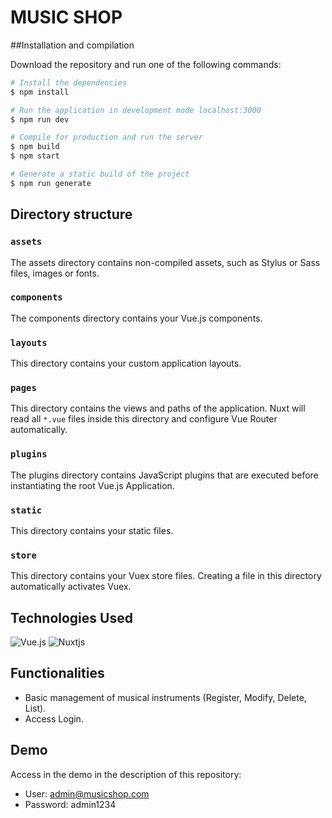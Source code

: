 # MUSIC SHOP


##Installation and compilation

 Download the repository and run one of the following commands:

``` bash
# Install the dependencies
$ npm install

# Run the application in development mode localhost:3000
$ npm run dev

# Compile for production and run the server
$ npm build
$ npm start

# Generate a static build of the project
$ npm run generate
```


## Directory structure

### `assets`

The assets directory contains non-compiled assets, such as Stylus or Sass files, images or fonts.

### `components`

The components directory contains your Vue.js components.

### `layouts`

This directory contains your custom application layouts.

### `pages`

This directory contains the views and paths of the application. Nuxt will read all `*.vue` files inside this directory and configure Vue Router automatically.

### `plugins`

The plugins directory contains JavaScript plugins that are executed before instantiating the root Vue.js Application.

### `static`

This directory contains your static files.

### `store`

This directory contains your Vuex store files. Creating a file in this directory automatically activates Vuex.

## Technologies Used

![Vue.js](https://img.shields.io/badge/vuejs-%2335495e.svg?style=for-the-badge&logo=vuedotjs&logoColor=%234FC08D)
![Nuxtjs](https://img.shields.io/badge/Nuxt-002E3B?style=for-the-badge&logo=nuxtdotjs&logoColor=#00DC82)

## Functionalities

* Basic management of musical instruments (Register, Modify, Delete, List).
* Access Login.

## Demo

Access in the demo in the description of this repository: 

* User: admin@musicshop.com
* Password: admin1234
